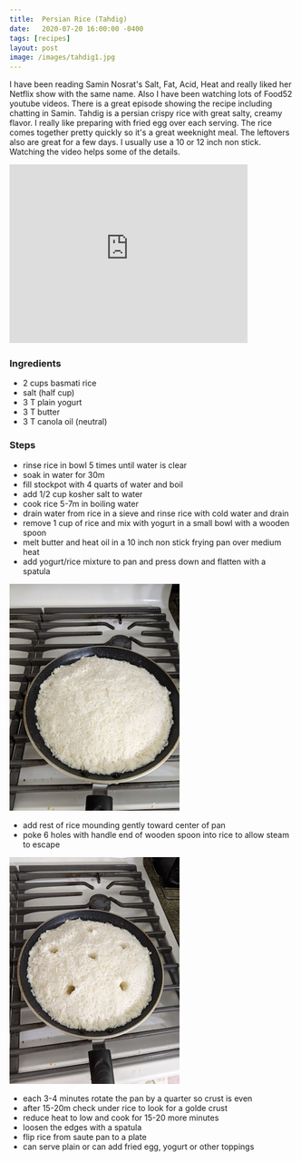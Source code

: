 ```yaml
---
title:  Persian Rice (Tahdig)
date:   2020-07-20 16:00:00 -0400
tags: [recipes]
layout: post
image: /images/tahdig1.jpg
---
```


I have been reading Samin Nosrat's Salt, Fat, Acid, Heat and really liked her Netflix show with the same name.  Also I have been watching lots of Food52 youtube videos.  There is a great episode showing the recipe including chatting in Samin.  Tahdig is a persian crispy rice with great salty, creamy flavor.  I really like preparing with fried egg over each serving. The rice comes together pretty quickly so it's a great weeknight meal.  The leftovers also are great for a few days.  I usually use a 10 or 12 inch non stick.  Watching the video helps some of the details.  


<iframe width="420" height="315" src="https://www.youtube.com/embed/FCrrQhoeQFk" frameborder="0" allow="accelerometer; autoplay; encrypted-media; gyroscope; picture-in-picture" allowfullscreen></iframe>


### Ingredients
- 2 cups basmati rice
- salt (half cup)
- 3 T plain yogurt
- 3 T butter
- 3 T canola oil (neutral)

### Steps
- rinse rice in bowl 5 times until water is clear
- soak in water for 30m
- fill stockpot with 4 quarts of water and boil
- add 1/2 cup kosher salt to water
- cook rice 5-7m in boiling water
- drain water from rice in a sieve and rinse rice with cold water and drain
- remove 1 cup of rice and mix with yogurt in a small bowl with a wooden spoon
- melt butter and heat oil in a 10 inch non stick frying pan over medium heat
- add yogurt/rice mixture to pan and press down and flatten with a spatula

![rice in frying pan](/images/tahdig2.jpg)

- add rest of rice mounding gently toward center of pan
- poke 6 holes with handle end of wooden spoon into rice to allow steam to escape

![rice with holes poked](/images/tahdig3.jpg)

- each 3-4 minutes rotate the pan by a quarter so crust is even
- after 15-20m check under rice to look for a golde crust
- reduce heat to low and cook for 15-20 more minutes
- loosen the edges with a spatula
- flip rice from saute pan to a plate
- can serve plain or can add fried egg, yogurt or other toppings

